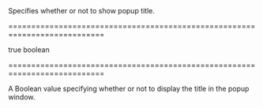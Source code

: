 <!--**
/*-------------------------------------------
    Auto-generated file. Do not modify.
-------------------------------------------

**-->
<!--d-->Specifies whether or not to show popup title.<!--/d-->
===========================================================================
<!--default-->true<!--/default-->
<!--type-->boolean<!--/type-->
===========================================================================

<!--shortDescription-->
A Boolean value specifying whether or not to display the title in the popup window.
<!--/shortDescription-->

<!--fullDescription-->

<!--/fullDescription-->